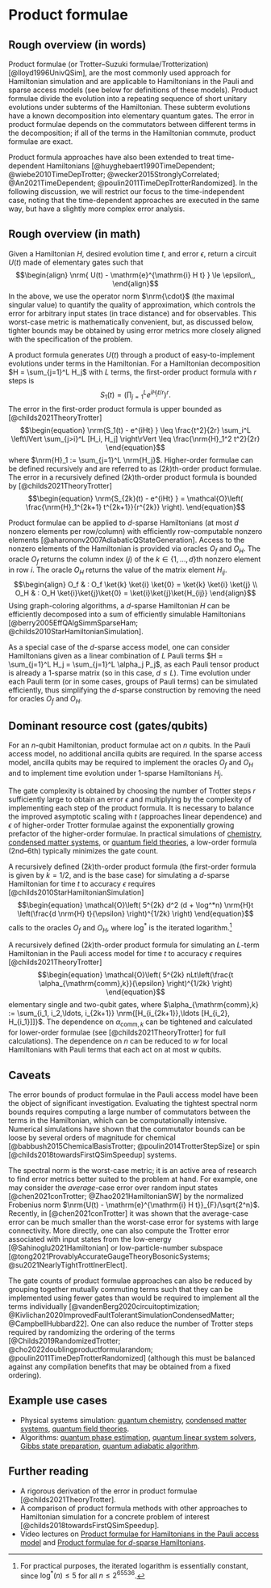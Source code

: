# Product formulae

## Rough overview (in words)

Product formulae (or Trotter–Suzuki formulae/Trotterization) [@lloyd1996UnivQSim], are the most commonly used approach for Hamiltonian simulation and are applicable to Hamiltonians in the Pauli and sparse access models (see below for definitions of these models). Product formulae divide the evolution into a repeating sequence of short unitary evolutions under subterms of the Hamiltonian. These subterm evolutions have a known decomposition into elementary quantum gates. The error in product formulae depends on the commutators between different terms in the decomposition; if all of the terms in the Hamiltonian commute, product formulae are exact.


Product formula approaches have also been extended to treat time-dependent Hamiltonians [@huyghebaert1990TimeDependent; @wiebe2010TimeDepTrotter; @wecker2015StronglyCorrelated; @An2021TimeDependent; @poulin2011TimeDepTrotterRandomized]. In the following discussion, we will restrict our focus to the time-independent case, noting that the time-dependent approaches are executed in the same way, but have a slightly more complex error analysis.


## Rough overview (in math)

Given a Hamiltonian $H$, desired evolution time $t$, and error $\epsilon$, return a circuit $U(t)$ made of elementary gates such that $$\begin{align} \nrm{ U(t) - \mathrm{e}^{\mathrm{i} H t} } \le \epsilon\,, \end{align}$$ In the above, we use the operator norm $\nrm{\cdot}$ (the maximal singular value) to quantify the quality of approximation, which controls the error for arbitrary input states (in trace distance) and for observables. This worst-case metric is mathematically convenient, but, as discussed below, tighter bounds may be obtained by using error metrics more closely aligned with the specification of the problem.


A product formula generates $U(t)$ through a product of easy-to-implement evolutions under terms in the Hamiltonian. For a Hamiltonian decomposition $H = \sum_{j=1}^L H_j$ with $L$ terms, the first-order product formula with $r$ steps is $$\begin{equation} S_1(t) = \left( \prod\nolimits_{j=1}^L e^{iH_jt/r } \right)^r. \end{equation}$$ The error in the first-order product formula is upper bounded as [@childs2021TheoryTrotter] $$\begin{equation} \nrm{S_1(t) - e^{iHt} } \leq \frac{t^2}{2r} \sum_i^L \left\lVert \sum_{j>i}^L [H_i, H_j] \right\rVert \leq \frac{\nrm{H}_1^2 t^2}{2r} \end{equation}$$ where $\nrm{H}_1 := \sum_{j=1}^L \nrm{H_j}$. Higher-order formulae can be defined recursively and are referred to as $(2k)$th-order product formulae. The error in a recursively defined $(2k)$th-order product formula is bounded by [@childs2021TheoryTrotter] $$\begin{equation} \nrm{S_{2k}(t) - e^{iHt} } = \mathcal{O}\left( \frac{\nrm{H}_1^{2k+1} t^{2k+1}}{r^{2k}} \right). \end{equation}$$


Product formulae can be applied to $d$-sparse Hamiltonians (at most $d$ nonzero elements per row/column) with efficiently row-computable nonzero elements [@aharononv2007AdiabaticQStateGeneration]. Access to the nonzero elements of the Hamiltonian is provided via oracles $O_f$ and $O_H$. The oracle $O_f$ returns the column index ($j$) of the $k \in \{1,...,d\}$th nonzero element in row $i$. The oracle $O_H$ returns the value of the matrix element $H_{ij}$. $$\begin{align} O_f & : O_f \ket{k} \ket{i} \ket{0} = \ket{k} \ket{i} \ket{j} \\
O_H & : O_H \ket{i}\ket{j}\ket{0} = \ket{i}\ket{j}\ket{H_{ij}} \end{align}$$ Using graph-coloring algorithms, a $d$-sparse Hamiltonian $H$ can be efficiently decomposed into a sum of efficiently simulable Hamiltonians [@berry2005EffQAlgSimmSparseHam; @childs2010StarHamiltonianSimulation].


As a special case of the $d$-sparse access model, one can consider Hamiltonians given as a linear combination of $L$ Pauli terms $H = \sum_{j=1}^L H_j = \sum_{j=1}^L \alpha_j P_j$, as each Pauli tensor product is already a $1$-sparse matrix (so in this case, $d\leq L$). Time evolution under each Pauli term (or in some cases, groups of Pauli terms) can be simulated efficiently, thus simplifying the $d$-sparse construction by removing the need for oracles $O_f$ and $O_H$.


## Dominant resource cost (gates/qubits)

For an $n$-qubit Hamiltonian, product formulae act on $n$ qubits. In the Pauli access model, no additional ancilla qubits are required. In the sparse access model, ancilla qubits may be required to implement the oracles $O_f$ and $O_H$ and to implement time evolution under $1$-sparse Hamiltonians $H_j$.


The gate complexity is obtained by choosing the number of Trotter steps $r$ sufficiently large to obtain an error $\epsilon$ and multiplying by the complexity of implementing each step of the product formula. It is necessary to balance the improved asymptotic scaling with $t$ (approaches linear dependence) and $\epsilon$ of higher-order Trotter formulae against the exponentially growing prefactor of the higher-order formulae. In practical simulations of [chemistry](../../areas-of-application/quantum-chemistry/introduction.md#quantum-chemistry), [condensed matter systems](../../areas-of-application/condensed-matter-physics/introduction.md#condensed-matter-physics), or [quantum field theories](../../areas-of-application/nuclear-and-particle-physics/quantum-field-theories.md#quantum-field-theories), a low-order formula (2nd–6th) typically minimizes the gate count.


A recursively defined $(2k)$th-order product formula (the first-order formula is given by $k=1/2$, and is the base case) for simulating a $d$-sparse Hamiltonian for time $t$ to accuracy $\epsilon$ requires [@childs2010StarHamiltonianSimulation] $$\begin{equation} \mathcal{O}\left( 5^{2k} d^2 (d + \log^*n) \nrm{H}t \left(\frac{d \nrm{H} t}{\epsilon} \right)^{1/2k} \right) \end{equation}$$ calls to the oracles $O_f$ and $O_H$, where $\log^*$ is the iterated logarithm.[^1]


A recursively defined $(2k)$th-order product formula for simulating an $L$-term Hamiltonian in the Pauli access model for time $t$ to accuracy $\epsilon$ requires [@childs2021TheoryTrotter] $$\begin{equation} \mathcal{O}\left( 5^{2k} nLt\left(\frac{t \alpha_{\mathrm{comm},k}}{\epsilon} \right)^{1/2k} \right) \end{equation}$$ elementary single and two-qubit gates, where $\alpha_{\mathrm{comm},k} := \sum_{i_1, i_2,\ldots, i_{2k+1}} \nrm{[H_{i_{2k+1}},\ldots [H_{i_2}, H_{i_1}]]}$. The dependence on $\alpha_{\mathrm{comm},k}$ can be tightened and calculated for lower-order formulae (see [@childs2021TheoryTrotter] for full calculations). The dependence on $n$ can be reduced to $w$ for local Hamiltonians with Pauli terms that each act on at most $w$ qubits.


## Caveats

The error bounds of product formulae in the Pauli access model have been the object of significant investigation. Evaluating the tightest spectral norm bounds requires computing a large number of commutators between the terms in the Hamiltonian, which can be computationally intensive. Numerical simulations have shown that the commutator bounds can be loose by several orders of magnitude for chemical [@babbush2015ChemicalBasisTrotter; @poulin2014TrotterStepSize] or spin [@childs2018towardsFirstQSimSpeedup] systems.


The spectral norm is the worst-case metric; it is an active area of research to find error metrics better suited to the problem at hand. For example, one may consider the *average*-case error over random input states [@chen2021conTrotter; @Zhao2021HamiltonianSW] by the normalized Frobenius norm $\nrm{U(t) - \mathrm{e}^{\mathrm{i} H t}}_{F}/\sqrt{2^n}$. Recently, in [@chen2021conTrotter] it was shown that the average-case error can be much smaller than the worst-case error for systems with large connectivity. More directly, one can also compute the Trotter error associated with input states from the low-energy [@Sahinoglu2021Hamiltonian] or low-particle-number subspace [@tong2021ProvablyAccurateGaugeTheoryBosonicSystems; @su2021NearlyTightTrottInerElect].


The gate counts of product formulae approaches can also be reduced by grouping together mutually commuting terms such that they can be implemented using fewer gates than would be required to implement all the terms individually [@vandenBerg2020circuitoptimization; @Kivlichan2020ImprovedFaultTolerantSimulationCondensedMatter; @CampbellHubbard22]. One can also reduce the number of Trotter steps required by randomizing the ordering of the terms [@Childs2019RandomizedTrotter; @cho2022doublingproductformularandom; @poulin2011TimeDepTrotterRandomized] (although this must be balanced against any compilation benefits that may be obtained from a fixed ordering).


## Example use cases

- Physical systems simulation: [quantum chemistry](../../areas-of-application/quantum-chemistry/introduction.md#quantum-chemistry), [condensed matter systems](../../areas-of-application/condensed-matter-physics/introduction.md#condensed-matter-physics), [quantum field theories](../../areas-of-application/nuclear-and-particle-physics/quantum-field-theories.md#quantum-field-theories).
- Algorithms: [quantum phase estimation](../../quantum-algorithmic-primitives/quantum-phase-estimation.md#quantum-phase-estimation), [quantum linear system solvers](../../quantum-algorithmic-primitives/quantum-linear-system-solvers.md#quantum-linear-system-solvers), [Gibbs state preparation](../../quantum-algorithmic-primitives/gibbs-sampling.md#gibbs-sampling), [quantum adiabatic algorithm](../../quantum-algorithmic-primitives/quantum-adiabatic-algorithm.md#quantum-adiabatic-algorithm).


## Further reading

- A rigorous derivation of the error in product formulae [@childs2021TheoryTrotter].
- A comparison of product formula methods with other approaches to Hamiltonian simulation for a concrete problem of interest [@childs2018towardsFirstQSimSpeedup].
- Video lectures on [Product formulae for Hamiltonians in the Pauli access model](https://youtu.be/tJUi4g_-AIk) and [Product formulae for $d$-sparse Hamiltonians](https://youtu.be/tllz6y7WUUs). 






[^1]: For practical purposes, the iterated logarithm is essentially constant, since $\log^*(n) \leq 5$ for all $n \leq 2^{65536}$.

